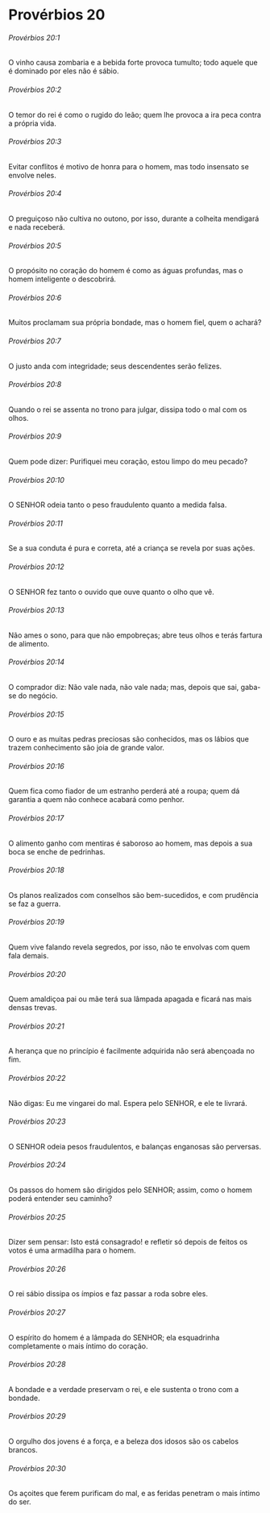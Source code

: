 # Provérbios 20

###### Provérbios 20:1

O vinho causa zombaria e a bebida forte provoca tumulto; todo aquele que é dominado por eles não é sábio.

###### Provérbios 20:2

O temor do rei é como o rugido do leão; quem lhe provoca a ira peca contra a própria vida.

###### Provérbios 20:3

Evitar conflitos é motivo de honra para o homem, mas todo insensato se envolve neles.

###### Provérbios 20:4

O preguiçoso não cultiva no outono, por isso, durante a colheita mendigará e nada receberá.

###### Provérbios 20:5

O propósito no coração do homem é como as águas profundas, mas o homem inteligente o descobrirá.

###### Provérbios 20:6

Muitos proclamam sua própria bondade, mas o homem fiel, quem o achará?

###### Provérbios 20:7

O justo anda com integridade; seus descendentes serão felizes.

###### Provérbios 20:8

Quando o rei se assenta no trono para julgar, dissipa todo o mal com os olhos.

###### Provérbios 20:9

Quem pode dizer: Purifiquei meu coração, estou limpo do meu pecado?

###### Provérbios 20:10

O SENHOR odeia tanto o peso fraudulento quanto a medida falsa.

###### Provérbios 20:11

Se a sua conduta é pura e correta, até a criança se revela por suas ações.

###### Provérbios 20:12

O SENHOR fez tanto o ouvido que ouve quanto o olho que vê.

###### Provérbios 20:13

Não ames o sono, para que não empobreças; abre teus olhos e terás fartura de alimento.

###### Provérbios 20:14

O comprador diz: Não vale nada, não vale nada; mas, depois que sai, gaba-se do negócio.

###### Provérbios 20:15

O ouro e as muitas pedras preciosas são conhecidos, mas os lábios que trazem conhecimento são joia de grande valor.

###### Provérbios 20:16

Quem fica como fiador de um estranho perderá até a roupa; quem dá garantia a quem não conhece acabará como penhor.

###### Provérbios 20:17

O alimento ganho com mentiras é saboroso ao homem, mas depois a sua boca se enche de pedrinhas.

###### Provérbios 20:18

Os planos realizados com conselhos são bem-sucedidos, e com prudência se faz a guerra.

###### Provérbios 20:19

Quem vive falando revela segredos, por isso, não te envolvas com quem fala demais.

###### Provérbios 20:20

Quem amaldiçoa pai ou mãe terá sua lâmpada apagada e ficará nas mais densas trevas.

###### Provérbios 20:21

A herança que no princípio é facilmente adquirida não será abençoada no fim.

###### Provérbios 20:22

Não digas: Eu me vingarei do mal. Espera pelo SENHOR, e ele te livrará.

###### Provérbios 20:23

O SENHOR odeia pesos fraudulentos, e balanças enganosas são perversas.

###### Provérbios 20:24

Os passos do homem são dirigidos pelo SENHOR; assim, como o homem poderá entender seu caminho?

###### Provérbios 20:25

Dizer sem pensar: Isto está consagrado! e refletir só depois de feitos os votos é uma armadilha para o homem.

###### Provérbios 20:26

O rei sábio dissipa os ímpios e faz passar a roda sobre eles.

###### Provérbios 20:27

O espírito do homem é a lâmpada do SENHOR; ela esquadrinha completamente o mais íntimo do coração.

###### Provérbios 20:28

A bondade e a verdade preservam o rei, e ele sustenta o trono com a bondade.

###### Provérbios 20:29

O orgulho dos jovens é a força, e a beleza dos idosos são os cabelos brancos.

###### Provérbios 20:30

Os açoites que ferem purificam do mal, e as feridas penetram o mais íntimo do ser.

